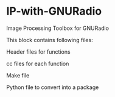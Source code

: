 # IP-with-GNURadio
Image Processing Toolbox for GNURadio

This block contains following files:

Header files for functions

cc files for each function

Make file

Python file to convert into a package
